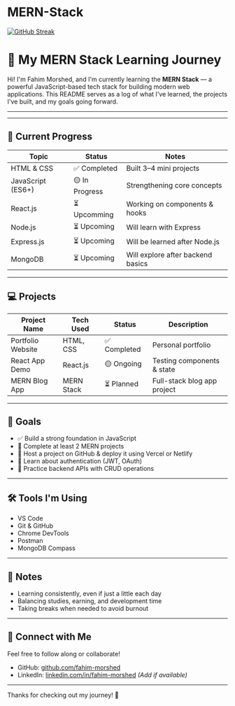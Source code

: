 # MERN-Stack




[![GitHub Streak](https://nirzak-streak-stats.vercel.app?user=fahim-nion&theme=dark)](https://git.io/streak-stats)


# 🌱 My MERN Stack Learning Journey

Hi! I'm Fahim Morshed, and I'm currently learning the **MERN Stack** — a powerful JavaScript-based tech stack for building modern web applications. This README serves as a log of what I've learned, the projects I've built, and my goals going forward.

---

---

## 📅 Current Progress

| Topic              | Status        | Notes                            |
|-------------------|---------------|----------------------------------|
| HTML & CSS         | ✅ Completed   | Built 3–4 mini projects          |
| JavaScript (ES6+)  | 🟡 In Progress | Strengthening core concepts      |
| React.js           | ⏳ Upcomming    | Working on components & hooks   |
| Node.js            | ⏳ Upcoming    | Will learn with Express         |
| Express.js         | ⏳ Upcoming    | Will be learned after Node.js   |
| MongoDB            | ⏳ Upcoming    | Will explore after backend basics|

---

## 💻 Projects

| Project Name      | Tech Used       | Status       | Description                      |
|------------------|-----------------|--------------|----------------------------------|
| Portfolio Website | HTML, CSS       | ✅ Completed | Personal portfolio               |
| React App Demo    | React.js        | 🟡 Ongoing   | Testing components & state       |
| MERN Blog App     | MERN Stack      | ⏳ Planned   | Full-stack blog app project     |

---

## 🎯 Goals

- ✅ Build a strong foundation in JavaScript
- 🔄 Complete at least 2 MERN projects
- 🔄 Host a project on GitHub & deploy it using Vercel or Netlify
- 🔄 Learn about authentication (JWT, OAuth)
- 🔄 Practice backend APIs with CRUD operations

---

## 🛠 Tools I'm Using

- VS Code
- Git & GitHub
- Chrome DevTools
- Postman
- MongoDB Compass

---

## 📌 Notes

- Learning consistently, even if just a little each day
- Balancing studies, earning, and development time
- Taking breaks when needed to avoid burnout

---

## 🙌 Connect with Me

Feel free to follow along or collaborate!

- GitHub: [github.com/fahim-morshed](https://github.com/fahim-morshed)
- LinkedIn: [linkedin.com/in/fahim-morshed](https://linkedin.com/in/fahim-morshed) *(Add if available)*

---

Thanks for checking out my journey! 🚀
